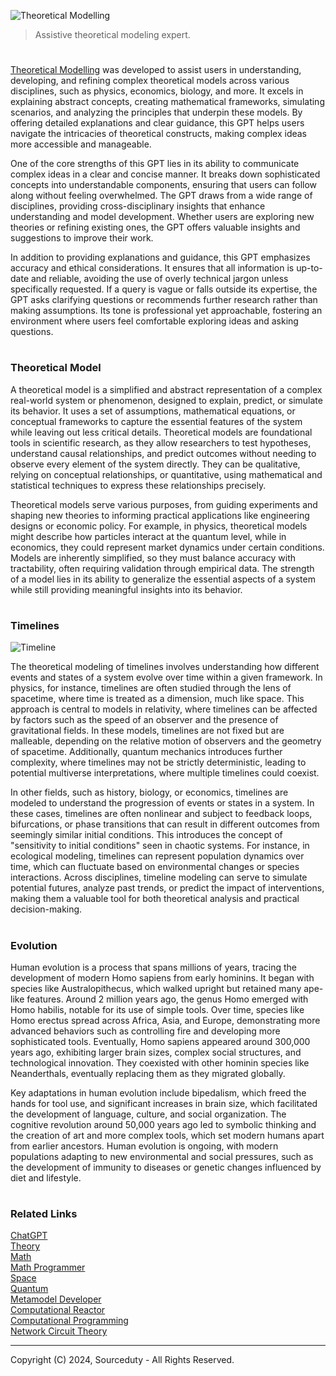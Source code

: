 ![Theoretical Modelling](https://github.com/user-attachments/assets/f8fc0fc1-600b-4c6b-9017-478a31d8c122)

> Assistive theoretical modeling expert.

#

[Theoretical Modelling](https://chatgpt.com/g/g-QTnHJWSCq-theoretical-modelling) was developed to assist users in understanding, developing, and refining complex theoretical models across various disciplines, such as physics, economics, biology, and more. It excels in explaining abstract concepts, creating mathematical frameworks, simulating scenarios, and analyzing the principles that underpin these models. By offering detailed explanations and clear guidance, this GPT helps users navigate the intricacies of theoretical constructs, making complex ideas more accessible and manageable.

One of the core strengths of this GPT lies in its ability to communicate complex ideas in a clear and concise manner. It breaks down sophisticated concepts into understandable components, ensuring that users can follow along without feeling overwhelmed. The GPT draws from a wide range of disciplines, providing cross-disciplinary insights that enhance understanding and model development. Whether users are exploring new theories or refining existing ones, the GPT offers valuable insights and suggestions to improve their work.

In addition to providing explanations and guidance, this GPT emphasizes accuracy and ethical considerations. It ensures that all information is up-to-date and reliable, avoiding the use of overly technical jargon unless specifically requested. If a query is vague or falls outside its expertise, the GPT asks clarifying questions or recommends further research rather than making assumptions. Its tone is professional yet approachable, fostering an environment where users feel comfortable exploring ideas and asking questions.

#
### Theoretical Model

A theoretical model is a simplified and abstract representation of a complex real-world system or phenomenon, designed to explain, predict, or simulate its behavior. It uses a set of assumptions, mathematical equations, or conceptual frameworks to capture the essential features of the system while leaving out less critical details. Theoretical models are foundational tools in scientific research, as they allow researchers to test hypotheses, understand causal relationships, and predict outcomes without needing to observe every element of the system directly. They can be qualitative, relying on conceptual relationships, or quantitative, using mathematical and statistical techniques to express these relationships precisely.

Theoretical models serve various purposes, from guiding experiments and shaping new theories to informing practical applications like engineering designs or economic policy. For example, in physics, theoretical models might describe how particles interact at the quantum level, while in economics, they could represent market dynamics under certain conditions. Models are inherently simplified, so they must balance accuracy with tractability, often requiring validation through empirical data. The strength of a model lies in its ability to generalize the essential aspects of a system while still providing meaningful insights into its behavior.

#
### Timelines

![Timeline](https://github.com/user-attachments/assets/36d7f3b5-b879-4745-b587-6084a8992132)

The theoretical modeling of timelines involves understanding how different events and states of a system evolve over time within a given framework. In physics, for instance, timelines are often studied through the lens of spacetime, where time is treated as a dimension, much like space. This approach is central to models in relativity, where timelines can be affected by factors such as the speed of an observer and the presence of gravitational fields. In these models, timelines are not fixed but are malleable, depending on the relative motion of observers and the geometry of spacetime. Additionally, quantum mechanics introduces further complexity, where timelines may not be strictly deterministic, leading to potential multiverse interpretations, where multiple timelines could coexist.

In other fields, such as history, biology, or economics, timelines are modeled to understand the progression of events or states in a system. In these cases, timelines are often nonlinear and subject to feedback loops, bifurcations, or phase transitions that can result in different outcomes from seemingly similar initial conditions. This introduces the concept of "sensitivity to initial conditions" seen in chaotic systems. For instance, in ecological modeling, timelines can represent population dynamics over time, which can fluctuate based on environmental changes or species interactions. Across disciplines, timeline modeling can serve to simulate potential futures, analyze past trends, or predict the impact of interventions, making them a valuable tool for both theoretical analysis and practical decision-making.

#
### Evolution

Human evolution is a process that spans millions of years, tracing the development of modern Homo sapiens from early hominins. It began with species like Australopithecus, which walked upright but retained many ape-like features. Around 2 million years ago, the genus Homo emerged with Homo habilis, notable for its use of simple tools. Over time, species like Homo erectus spread across Africa, Asia, and Europe, demonstrating more advanced behaviors such as controlling fire and developing more sophisticated tools. Eventually, Homo sapiens appeared around 300,000 years ago, exhibiting larger brain sizes, complex social structures, and technological innovation. They coexisted with other hominin species like Neanderthals, eventually replacing them as they migrated globally.

Key adaptations in human evolution include bipedalism, which freed the hands for tool use, and significant increases in brain size, which facilitated the development of language, culture, and social organization. The cognitive revolution around 50,000 years ago led to symbolic thinking and the creation of art and more complex tools, which set modern humans apart from earlier ancestors. Human evolution is ongoing, with modern populations adapting to new environmental and social pressures, such as the development of immunity to diseases or genetic changes influenced by diet and lifestyle.

#
### Related Links

[ChatGPT](https://github.com/sourceduty/ChatGPT)
<br>
[Theory](https://github.com/sourceduty/Theory)
<br>
[Math](https://github.com/sourceduty/Math)
<br>
[Math Programmer](https://github.com/sourceduty/Math_Programmer)
<br>
[Space](https://github.com/sourceduty/Space)
<br>
[Quantum](https://github.com/sourceduty/Quantum)
<br>
[Metamodel Developer](https://github.com/sourceduty/Metamodel_Developer)
<br>
[Computational Reactor](https://github.com/sourceduty/Computational_Reactor)
<br>
[Computational Programming](https://github.com/sourceduty/Computational_Programming)
<br>
[Network Circuit Theory](https://github.com/sourceduty/Network_Circuit_Theory)

***
Copyright (C) 2024, Sourceduty - All Rights Reserved.
